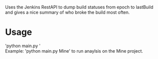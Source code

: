 Uses the Jenkins RestAPI to dump build statuses from epoch to lastBuild and gives a nice summary of who broke the build most often.

# Usage
'python main.py <Project Name>'   
Example:
'python main.py Mine' to run anaylsis on the Mine project.

